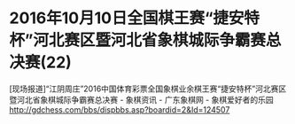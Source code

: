 # 2016年10月10日全国棋王赛“捷安特杯”河北赛区暨河北省象棋城际争霸赛总决赛(22)

[现场报道]“江阴周庄”2016中国体育彩票全国象棋业余棋王赛“捷安特杯”河北赛区暨河北省象棋城际争霸赛总决赛 - 象棋资讯 - 广东象棋网 - 象棋爱好者的乐园  http://gdchess.com/bbs/dispbbs.asp?boardid=2&Id=124507